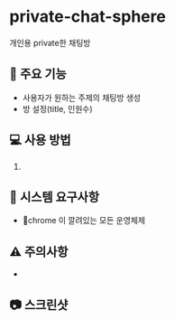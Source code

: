 # private-chat-sphere
개인용 private한 채팅방

## 🚀 주요 기능

- 사용자가 원하는 주제의 채팅방 생성
- 방 설정(title, 인원수)


## 💻 사용 방법

1. 

## 🔧 시스템 요구사항

- chrome 이 깔려있는 모든 운영체제

## ⚠️ 주의사항

- 


## 📷 스크린샷

